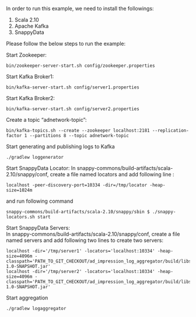 In order to run this example, we need to install the followings:

1. Scala 2.10
2. Apache Kafka
3. SnappyData

Please follow the below steps to run the example:

Start Zookeeper:
```
bin/zookeeper-server-start.sh config/zookeeper.properties
```
Start Kafka Broker1:
```
bin/kafka-server-start.sh config/server1.properties
```
Start Kafka Broker2:
```
bin/kafka-server-start.sh config/server2.properties
```
Create a topic “adnetwork-topic”:
```
bin/kafka-topics.sh --create --zookeeper localhost:2181 --replication-factor 1 --partitions 8 --topic adnetwork-topic
```

Start generating and publishing logs to Kafka
```
./gradlew loggenerator
```

Start SnappyData Locator:
In snappy-commons/build-artifacts/scala-2.10/snappy/conf, create a file named locators and add following line : 
```
localhost -peer-discovery-port=10334 -dir=/tmp/locator -heap-size=1024m 
```
and run following command 
```
snappy-commons/build-artifacts/scala-2.10/snappy/sbin $ ./snappy-locators.sh start
```

Start SnappyData Servers:  
In snappy-commons/build-artifacts/scala-2.10/snappy/conf, create a file named servers and add following two lines to create two servers: 
```
localhost -dir='/tmp/server1' -locators='localhost:10334' -heap-size=4096m -classpath='PATH_TO_GIT_CHECKOUT/ad_impression_log_aggregator/build/libs/LogAggregator-1.0-SNAPSHOT.jar'
localhost -dir='/tmp/server2' -locators='localhost:10334' -heap-size=4096m -classpath='PATH_TO_GIT_CHECKOUT/ad_impression_log_aggregator/build/libs/LogAggregator-1.0-SNAPSHOT.jar'
```

Start aggregation
```
./gradlew logaggregator
```
